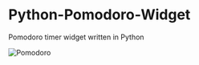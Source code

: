 # Python-Pomodoro-Widget
Pomodoro timer widget written in Python

![Pomodoro](https://user-images.githubusercontent.com/108932082/178961465-440924c0-ce0f-4afd-a640-49730f6c363b.png)
